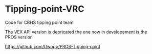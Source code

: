 # Tipping-point-VRC
Code for CBHS tipping point team

The VEX API version is depricated the one now in developement is the PROS version

https://github.com/Dwogo/PROS-Tipping-point

